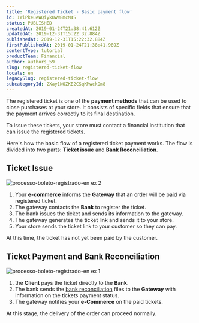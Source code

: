 ```yaml
---
title: 'Registered Ticket - Basic payment flow'
id: 1WlPkeueWQiykUwW8mcM4S
status: PUBLISHED
createdAt: 2019-01-24T21:38:41.612Z
updatedAt: 2019-12-31T15:22:32.884Z
publishedAt: 2019-12-31T15:22:32.884Z
firstPublishedAt: 2019-01-24T21:38:41.989Z
contentType: tutorial
productTeam: Financial
author: authors_59
slug: registered-ticket-flow
locale: en
legacySlug: registered-ticket-flow
subcategoryId: 2Xay1NOZKE2CSqKMwckOm8
---
```


The registered ticket is one of the __payment methods__ that can be used to close purchases at your store. It consists of specific fields that ensure that the payment arrives correctly to its final destination.

To issue these tickets, your store must contact a financial institution that can issue the registered tickets.

Here's how the basic flow of a registered ticket payment works. The flow is divided into two parts: __Ticket issue__ and __Bank Reconciliation__.
 
## Ticket Issue

![processo-boleto-registrado-en ex 2](https://images.ctfassets.net/alneenqid6w5/3QIX0MyLCgqcmcsGgEAwsU/e7530c4c911dd93a995425db4a9e5fff/paint_bank_en_2.png)

1. Your __e-commerce__ informs the __Gateway__ that an order will be paid via registered ticket.
2. The gateway contacts the __Bank__ to register the ticket.
3. The bank issues the ticket and sends its information to the gateway.
4. The gateway generates the ticket link and sends it to your store.
5. Your store sends the ticket link to your customer so they can pay.

At this time, the ticket has not yet been paid by the customer.

## Ticket Payment and Bank Reconciliation

![processo-boleto-registrado-en ex 1](https://images.ctfassets.net/alneenqid6w5/1c6VvblROiioeMmacWkuii/37a83bad6931c6ae6a8fa89a5b773127/paint_bank_en.png)

1. the __Client__ pays the ticket directly to the __Bank__.
2. The bank sends the [bank reconciliation](/en/tutorial/bank-reconciliations) files to the __Gateway__ with information on the tickets payment status.
3. The gateway notifies your __e-Commerce__ on the paid tickets.

At this stage, the delivery of the order can proceed normally.
